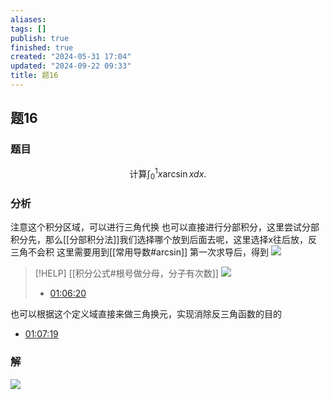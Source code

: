 ```yaml
---
aliases: 
tags: []
publish: true
finished: true
created: "2024-05-31 17:04"
updated: "2024-09-22 09:33"
title: 题16
---
```

## 题16
### 题目
$$ \text{计算}\int_0^1x\arcsin xdx.$$
### 分析
注意这个积分区域，可以进行三角代换
也可以直接进行分部积分，这里尝试分部积分先，那么[[分部积分法]]我们选择哪个放到后面去呢，这里选择x往后放，反三角不会积
这里需要用到[[常用导数#arcsin]]
第一次求导后，得到
![](https://img.hwenyi.live/202403030833161.webp)
> [!HELP] [[积分公式#根号做分母，分子有次数]]
> ![](https://img.hwenyi.live/202403031749339.webp)
> - [01:06:20](file:///Z:/OneDrive/ObsidianValt/simpread/LessonVideo/%E9%AB%98%E7%AD%89%E6%95%B0%E5%AD%A6-%E6%AD%A6%E5%BF%A0%E7%A5%A5/12.%E9%AB%98%E6%95%B0%E5%9F%BA%E7%A1%8012.mp4#t=1:06:20.15) 

也可以根据这个定义域直接来做三角换元，实现消除反三角函数的目的
- [01:07:19](file:///Z:/OneDrive/ObsidianValt/simpread/LessonVideo/%E9%AB%98%E7%AD%89%E6%95%B0%E5%AD%A6-%E6%AD%A6%E5%BF%A0%E7%A5%A5/12.%E9%AB%98%E6%95%B0%E5%9F%BA%E7%A1%8012.mp4#t=1:07:19.90) 
### 解
![](https://img.hwenyi.live/202403031751895.webp)
